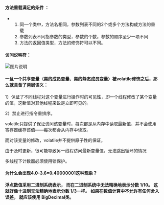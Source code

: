 #### 方法重载满足的条件  ：

* 1. 同一个类中，方法名相同，参数列表不同的2个或多个方法构成方法的重载  
  2. 参数列表不同指参数的类型，参数的个数，参数的顺序至少一项不同   
  3. 方法的返回值类型，方法的修饰符可以不同。

#### 访问说明符：

![图片说明](https://uploadfiles.nowcoder.com/images/20170711/6863719_1499741731233_5F07387D61B2FE3164FB8B079FE0376B)

#### 一旦一个共享变量（类的成员变量、类的静态成员变量）被volatile修饰之后，那么就具备了两层语义：

1）保证了不同线程对这个变量进行操作时的可见性，即一个线程修改了某个变量的值，这新值对其他线程来说是立即可见的。

2）禁止进行指令重排序。

volatile只提供了保证访问该变量时，每次都是从内存中读取最新值，并不会使用寄存器缓存该值——每次都会从内存中读取。

而对该变量的修改，volatile并不提供原子性的保证。

由于及时更新，很可能导致另一线程访问最新变量值，无法跳出循环的情况

多线程下计数器必须使用锁保护。

#### 为什么会出现4.0-3.6=0.40000001这种现象？

**浮点数值采用二进制系统表示， 而在二进制系统中无法精确地表示分数 1/10。
这 就好像十进制无法精确地表示分数 1/3—样。
如果在数值计算中不允许有任何舍入误差， 就应该使用 BigDecimal类。**

